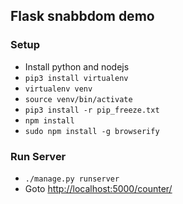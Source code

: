 
## Flask snabbdom demo

### Setup

- Install python and nodejs
- `pip3 install virtualenv`
- `virtualenv venv`
- `source venv/bin/activate`
- `pip3 install -r pip_freeze.txt`
- `npm install`
- `sudo npm install -g browserify`

### Run Server

- `./manage.py runserver`
- Goto [http://localhost:5000/counter/](http://localhost:5000/counter/)





